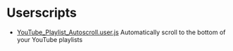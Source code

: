 # Userscripts

* [YouTube_Playlist_Autoscroll.user.js](https://github.com/Technetium1/Userscripts/blob/main/YouTube_Playlist_Autoscroll.user.js) Automatically scroll to the bottom of your YouTube playlists

